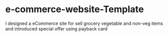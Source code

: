 # e-commerce-website-Template
I designed a eCommerce site for sell grocery vegetable and non-veg items and introduced special offer using payback card
